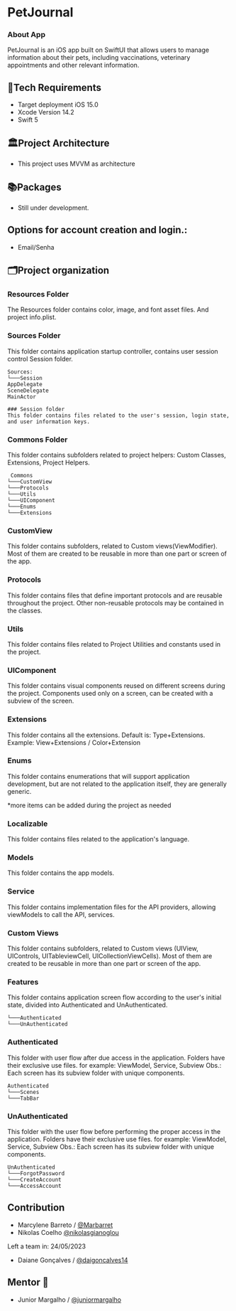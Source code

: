 # PetJournal #
 
### About App 
PetJournal is an iOS app built on SwiftUI that allows users to manage information about their pets, including vaccinations, veterinary appointments and other relevant information.

## 🎯Tech Requirements ###
* Target deployment iOS 15.0
* Xcode Version 14.2 
* Swift 5

## 🏛️Project Architecture ###
* This project uses MVVM as architecture

## 📚Packages
* Still under development.

##  Options for account creation and login.:

* Email/Senha

## 🗂️Project organization
### Resources Folder
The Resources folder contains color, image, and font asset files. And project info.plist.

### Sources Folder
This folder contains application startup controller, contains user session control Session folder.
```
Sources:
└───Session 
AppDelegate
SceneDelegate
MainActor
```

```
### Session folder
This folder contains files related to the user's session, login state, and user information keys.
```

### Commons Folder
This folder contains subfolders related to project helpers: Custom Classes, Extensions, Project Helpers.
```
 Commons 
└───CustomView
└───Protocols
└───Utils 
└───UIComponent 
└───Enums
└───Extensions
```

### CustomView
This folder contains subfolders, related to Custom views(ViewModifier). Most of them are created to be reusable in more than one part or screen of the app.

### Protocols
This folder contains files that define important protocols and are reusable throughout the project. Other non-reusable protocols may be contained in the classes.

### Utils
This folder contains files related to Project Utilities and constants used in the project.

### UIComponent
This folder contains visual components reused on different screens during the project.
Components used only on a screen, can be created with a subview of the screen.

### Extensions
This folder contains all the extensions. Default is: Type+Extensions.
Example: View+Extensions / Color+Extension

### Enums
This folder contains enumerations that will support application development, but are not related to the application itself, they are generally generic.

*more items can be added during the project as needed

### Localizable
This folder contains files related to the application's language.

### Models
This folder contains the app models.

### Service
This folder contains implementation files for the API providers, allowing viewModels to call the API, services.

### Custom Views
This folder contains subfolders, related to Custom views (UIView, UIControls, UITableviewCell, UICollectionViewCells). Most of them are created to be reusable in more than one part or screen of the app.

### Features
This folder contains application screen flow according to the user's initial state, divided into Authenticated and UnAuthenticated.

```
└───Authenticated 
└───UnAuthenticated 
```

### Authenticated
This folder with user flow after due access in the application.
Folders have their exclusive use files. for example: ViewModel, Service, Subview
Obs.: Each screen has its subview folder with unique components.

```
Authenticated
└───Scenes 
└───TabBar 
```

### UnAuthenticated
This folder with the user flow before performing the proper access in the application.
Folders have their exclusive use files. for example: ViewModel, Service, Subview
Obs.: Each screen has its subview folder with unique components.

```
UnAuthenticated
└───ForgotPassword 
└───CreateAccount 
└───AccessAccount 
```

##  Contribution 

- Marcylene Barreto /  [@Marbarret](https://github.com/Marbarret)
- Nikolas Coelho [@nikolasgianoglou](https://github.com/nikolasgianoglou)

Left a team in: 24/05/2023
- Daiane Gonçalves / [@daigoncalves14](https://github.com/daigoncalves14)

## Mentor 🧠

- Junior Margalho / [@juniormargalho](https://github.com/juniormargalho)
